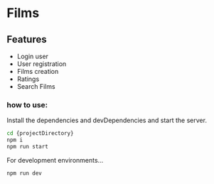 # Films

## Features

- Login user
- User registration
- Films creation
- Ratings
- Search Films

### how to use:

Install the dependencies and devDependencies and start the server.

```sh
cd {projectDirectory}
npm i
npm run start
```

For development environments...

```sh
npm run dev
```
